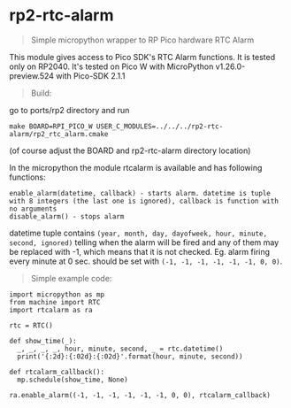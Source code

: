 # rp2-rtc-alarm
>Simple micropython wrapper to RP Pico hardware RTC Alarm


This module gives access to Pico SDK's RTC Alarm functions. It is tested only on RP2040.
It's tested on Pico W with MicroPython v1.26.0-preview.524 with Pico-SDK 2.1.1

>Build:

go to ports/rp2 directory and run

```
make BOARD=RPI_PICO_W USER_C_MODULES=../../../rp2-rtc-alarm/rp2_rtc_alarm.cmake
```

(of course adjust the BOARD and rp2-rtc-alarm directory location)

In the micropython the module rtcalarm is available and has following functions:

```
enable_alarm(datetime, callback) - starts alarm. datetime is tuple with 8 integers (the last one is ignored), callback is function with no arguments
disable_alarm() - stops alarm
```

datetime tuple contains `(year, month, day, dayofweek, hour, minute, second, ignored)` telling when the alarm will be fired and any of them may be replaced with -1, which means that it is not checked. Eg. alarm firing every minute at 0 sec. should be set with `(-1, -1, -1, -1, -1, -1, 0, 0)`.

>Simple example code:

```
import micropython as mp
from machine import RTC
import rtcalarm as ra

rtc = RTC()

def show_time(_):
  _, _, _, _, hour, minute, second, _ = rtc.datetime()
  print('{:2d}:{:02d}:{:02d}'.format(hour, minute, second))

def rtcalarm_callback():
  mp.schedule(show_time, None)

ra.enable_alarm((-1, -1, -1, -1, -1, -1, 0, 0), rtcalarm_callback)
```

